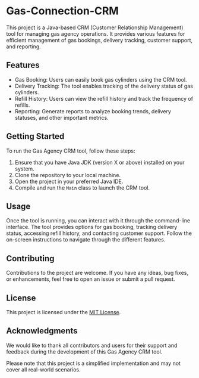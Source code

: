 # Gas-Connection-CRM

This project is a Java-based CRM (Customer Relationship Management) tool for managing gas agency operations. It provides various features for efficient management of gas bookings, delivery tracking, customer support, and reporting.

## Features

- Gas Booking: Users can easily book gas cylinders using the CRM tool.
- Delivery Tracking: The tool enables tracking of the delivery status of gas cylinders.
- Refill History: Users can view the refill history and track the frequency of refills.
- Reporting: Generate reports to analyze booking trends, delivery statuses, and other important metrics.

## Getting Started

To run the Gas Agency CRM tool, follow these steps:

1. Ensure that you have Java JDK (version X or above) installed on your system.
2. Clone the repository to your local machine.
3. Open the project in your preferred Java IDE.
4. Compile and run the `Main` class to launch the CRM tool.

## Usage

Once the tool is running, you can interact with it through the command-line interface. The tool provides options for gas booking, tracking delivery status, accessing refill history, and contacting customer support. Follow the on-screen instructions to navigate through the different features.

## Contributing

Contributions to the project are welcome. If you have any ideas, bug fixes, or enhancements, feel free to open an issue or submit a pull request.

## License

This project is licensed under the [MIT License](https://opensource.org/licenses/MIT).

## Acknowledgments

We would like to thank all contributors and users for their support and feedback during the development of this Gas Agency CRM tool.

Please note that this project is a simplified implementation and may not cover all real-world scenarios.
